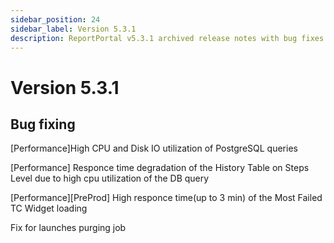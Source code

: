 ```yaml
---
sidebar_position: 24
sidebar_label: Version 5.3.1
description: ReportPortal v5.3.1 archived release notes with bug fixes.
---
```


# Version 5.3.1

## Bug fixing

[Performance]High CPU and Disk IO utilization of PostgreSQL queries

[Performance] Responce time degradation of the History Table on Steps Level due to high cpu utilization of the DB query

[Performance][PreProd] High responce time(up to 3 min) of the Most Failed TC Widget loading

Fix for launches purging job 
